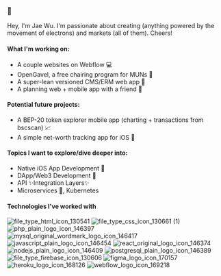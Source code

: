 ### 👋

Hey, I'm Jae Wu. I'm passionate about creating (anything powered by the movement of electrons) and markets (all of them). Cheers!

#### What I'm working on:
* A couple websites on Webflow 💻
* OpenGavel, a free chairing program for MUNs 📃
* A super-lean versioned CMS/ERM web app 📁
* A planning web + mobile app with a friend 📅

#### Potential future projects:
* A BEP-20 token explorer mobile app (charting + transactions from bscscan) 📈
* A simple net-worth tracking app for iOS 💸

#### Topics I want to explore/dive deeper into:
* Native iOS App Development 🍎
* DApp/Web3 Development 📄
* API ✨Integration Layers✨
* Microservices 🤏, Kubernetes

#### Technologies I've worked with

![file_type_html_icon_130541](https://user-images.githubusercontent.com/26179641/118920956-2bb4e480-b8ec-11eb-8d7b-2798e8a0bb5e.png)
![file_type_css_icon_130661 (1)](https://user-images.githubusercontent.com/26179641/118920963-2e173e80-b8ec-11eb-871c-e7a64ce2d09c.png)
![php_plain_logo_icon_146397](https://user-images.githubusercontent.com/26179641/118853659-d72c4d80-b888-11eb-84dc-e76f5450dd0d.png)
![mysql_original_wordmark_logo_icon_146417](https://user-images.githubusercontent.com/26179641/118855147-540bf700-b88a-11eb-8336-0d6f3cc6ae7c.png)
![javascript_plain_logo_icon_146454](https://user-images.githubusercontent.com/26179641/118853116-42c1eb00-b888-11eb-8387-d42a26e65756.png)
![react_original_logo_icon_146374](https://user-images.githubusercontent.com/26179641/118853388-8ddbfe00-b888-11eb-81a6-a7513614744a.png)
![nodejs_plain_logo_icon_146409](https://user-images.githubusercontent.com/26179641/118853545-b95ee880-b888-11eb-8dc0-512bc1a30f13.png)
![postgresql_plain_logo_icon_146389](https://user-images.githubusercontent.com/26179641/118853720-eca17780-b888-11eb-814c-b0d405b8303a.png)
![file_type_firebase_icon_130606](https://user-images.githubusercontent.com/26179641/118854894-0ee7c500-b88a-11eb-8be2-866d5f94c668.png)
![figma_logo_icon_170157](https://user-images.githubusercontent.com/26179641/118853895-1ce91600-b889-11eb-86c3-e0b659c89baa.png)
![heroku_logo_icon_168126](https://user-images.githubusercontent.com/26179641/118855132-51110680-b88a-11eb-9ab9-406ca1478c05.png)
![webflow_logo_icon_169218](https://user-images.githubusercontent.com/26179641/118920271-f5c33080-b8ea-11eb-9856-706be192c61a.png)
